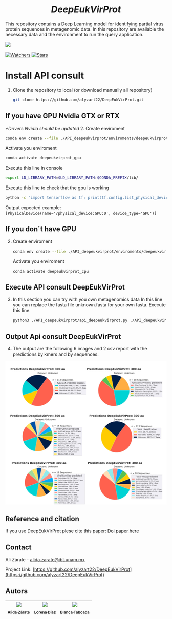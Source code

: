 <em> <h1 align="center"> DeepEukVirProt </h1></em>

This repository contains a Deep Learning model for identifying partial virus protein sequences in metagenomic data.
In this repository are available the necessary data and the environment to run the query application.

   <p align="left">
   <img src="https://img.shields.io/badge/STATUS-EN%20DESAROLLO-green">
   </p>


 [![Watchers](https://img.shields.io/github/watchers/alyzart22/DeepEukVirProt.svg)](https://github.com/alyzart22/DeepEukVirProt/watchers)
[![Stars](https://img.shields.io/github/stars/alyzart22/DeepEukVirProt.svg)](https://github.com/alyzart22/DeepEukVirProt/stargazers)


<!-- INSTALL API -->
# Install API consult


1. Clone the repository to local (or download manually all repository)
   ```sh
   git clone https://github.com/alyzart22/DeepEukVirProt.git
   
   ```

## If you have GPU Nvidia GTX or RTX
_*Drivers Nvidia should be updated_
2. Create enviroment
   ```sh
   conda env create --file ./API_deepeukvirprot/enviroments/deepeukvirprot_gpu.yml 
   ```
   Activate you enviroment
   ```sh
   conda activate deepeukvirprot_gpu 
   ```
   Execute this line in console 
   ```sh
   export LD_LIBRARY_PATH=$LD_LIBRARY_PATH:$CONDA_PREFIX/lib/ 
   ```
   
   Execute this line to check that the gpu is working 
   ```sh
   python -c "import tensorflow as tf; print(tf.config.list_physical_devices('GPU'))"
   ```
   Output expected example: `[PhysicalDevice(name='/physical_device:GPU:0', device_type='GPU')]`

## If you don´t have GPU
2. Create enviroment
   ```sh
   conda env create --file ./API_deepeukvirprot/enviroments/deepeukvirprot_cpu.yml 
   ```
   Activate you enviroment
   ```sh
   conda activate deepeukvirprot_cpu 
   ```
## Execute API consult DeepEukVirProt
3. In this section you can try with you own metagenomics data
   In this line you can replace the fasta file unknown.fasta for your own fasta.
   Execute this line.
   ```sh
   python3 ./API_deepeukvirprot/api_deepeukvirprot.py ./API_deepeukvirprot/metagenomic_data/unknown/unknown.fasta ./API_deepeukvirprot/model.h5 ./API_deepeukvirprot/ref_api_300_20_980.csv ./API_deepeukvirprot/metagenomic_data/unknown/ 300 40 label_output_ 0.80 0.90 978 979 0 
   ```
## Output Api consult DeepEukVirProt
 4. The output are the following 6 images and 2 csv report with the predictions by kmers and by sequences.

 ![Output image ](https://github.com/alyzart22/DeepEukVirProt/blob/main/img/output_model.jpg)

<!-- REFERENCE -->
## Reference and citation
If you use DeepEukVirProt plese cite this paper:
[Doi paper here](https://github.com/alyzart22/DeepEukVirProt)


<!-- CONTACT -->
## Contact

Ali Zárate - alida.zarate@ibt.unam.mx

Project Link: [https://github.com/alyzart22/DeepEukVirProt](https://github.com/alyzart22/DeepEukVirProt)

## Autors

| [<img src="https://png.pngtree.com/png-clipart/20191122/original/pngtree-user-icon-isolated-on-abstract-background-png-image_5192004.jpg" width=115><br><sub>Alida Zárate </sub>](https://github.com/alyzart22) | [<img src="https://png.pngtree.com/png-clipart/20191122/original/pngtree-user-icon-isolated-on-abstract-background-png-image_5192004.jpg" width=115><br><sub>Lorena Diaz</sub>](https://github.com/alyzart22) | [<img src="https://png.pngtree.com/png-clipart/20191122/original/pngtree-user-icon-isolated-on-abstract-background-png-image_5192004.jpg" width=115><br><sub>Blanca Taboada</sub>](https://github.com/alyzart22) |
| :---: | :---: | :---: |
